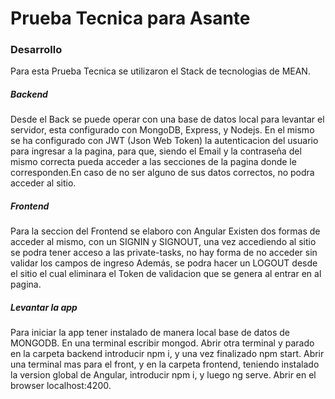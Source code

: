 <h1>Prueba Tecnica para Asante</h1>

<h3>Desarrollo</h3>
<p>Para esta Prueba Tecnica se utilizaron el Stack de tecnologias de MEAN.</p>


<h5>Backend</h5>
Desde el Back se puede operar con una base de datos local para levantar el servidor, esta configurado con MongoDB, Express, y Nodejs.
En el mismo se ha configurado con JWT (Json Web Token) la autenticacion del usuario para ingresar a la pagina, para que, siendo el Email y la contraseña del mismo correcta pueda acceder a las secciones de la pagina donde le corresponden.En caso de no ser alguno de sus datos correctos, no podra acceder al sitio.

<h5>Frontend</h5>
Para la seccion del Frontend se elaboro con Angular
Existen dos formas de acceder al mismo, con un SIGNIN y SIGNOUT, una vez accediendo al sitio se podra tener acceso a las private-tasks, no hay forma de no acceder sin validar los campos de ingreso
Además, se podra hacer un LOGOUT desde el sitio el cual eliminara el Token de validacion que se genera al entrar en al pagina.


<h5>Levantar la app</h5>
Para iniciar la app tener instalado de manera local base de datos de MONGODB.
En una terminal escribir mongod.
Abrir otra terminal y parado en la carpeta backend introducir npm i, y una vez finalizado npm start.
Abrir una terminal mas para el front, y en la carpeta frontend, teniendo instalado la version global de Angular, introducir npm i, y luego ng serve. Abrir en el browser localhost:4200.
